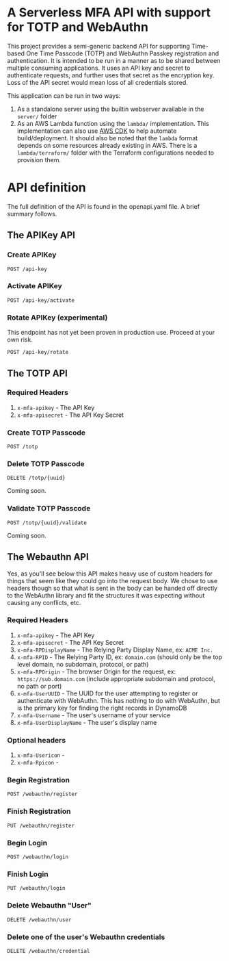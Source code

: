 # A Serverless MFA API with support for TOTP and WebAuthn

This project provides a semi-generic backend API for supporting Time-based One Time Passcode (TOTP) and WebAuthn 
Passkey registration and authentication. It is intended to be run in a manner as to be shared between multiple consuming
applications. It uses an API key and secret to authenticate requests, and further uses that secret as the encryption 
key. Loss of the API secret would mean loss of all credentials stored.

This application can be run in two ways:
1. As a standalone server using the builtin webserver available in the `server/` folder
2. As an AWS Lambda function using the `lambda/` implementation. This implementation can also use 
[AWS CDK](https://aws.amazon.com/cdk/) to help automate build/deployment. It should also be 
noted that the `lambda` format depends on some resources already existing in AWS. There is a `lambda/terraform/`
folder with the Terraform configurations needed to provision them. 

# API definition

The full definition of the API is found in the openapi.yaml file. A brief summary follows.

## The APIKey API

### Create APIKey

`POST /api-key`

### Activate APIKey

`POST /api-key/activate`

### Rotate APIKey (experimental)

This endpoint has not yet been proven in production use. Proceed at your own risk.

`POST /api-key/rotate`

## The TOTP API

### Required Headers
1. `x-mfa-apikey` - The API Key
2. `x-mfa-apisecret` - The API Key Secret

### Create TOTP Passcode

`POST /totp`

### Delete TOTP Passcode

`DELETE /totp/{uuid}`

Coming soon.

### Validate TOTP Passcode

`POST /totp/{uuid}/validate`

Coming soon.

## The Webauthn API
Yes, as you'll see below this API makes heavy use of custom headers for things that seem like they could go into 
the request body. We chose to use headers though so that what is sent in the body can be handed off directly
to the WebAuthn library and fit the structures it was expecting without causing any conflicts, etc.

### Required Headers
1. `x-mfa-apikey` - The API Key
2. `x-mfa-apisecret` - The API Key Secret
3. `x-mfa-RPDisplayName` - The Relying Party Display Name, ex: `ACME Inc.`
4. `x-mfa-RPID` - The Relying Party ID, ex: `domain.com` (should only be the top level domain, no subdomain, protocol, 
or path)
5. `x-mfa-RPOrigin` - The browser Origin for the request, ex: `https://sub.domain.com` (include appropriate subdomain 
and protocol, no path or port)
6. `x-mfa-UserUUID` - The UUID for the user attempting to register or authenticate with WebAuthn. This has nothing
to do with WebAuthn, but is the primary key for finding the right records in DynamoDB
7. `x-mfa-Username` - The user's username of your service
8. `x-mfa-UserDisplayName` - The user's display name

### Optional headers

1. `x-mfa-Usericon` - 
2. `x-mfa-Rpicon` -

### Begin Registration
`POST /webauthn/register`

### Finish Registration
`PUT /webauthn/register`

### Begin Login
`POST /webauthn/login`

### Finish Login
`PUT /webauthn/login`

### Delete Webauthn "User"
`DELETE /webauthn/user`

### Delete one of the user's Webauthn credentials
`DELETE /webauthn/credential`
